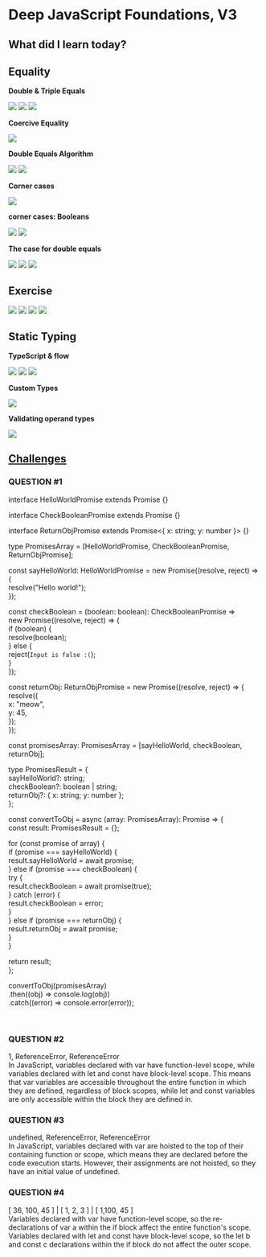 <h1>Deep JavaScript Foundations, V3</h1>
<h2>What did I learn today?</h2>
<h2>Equality</h2>
<p><strong>Double & Triple Equals</strong></p>
<img src="https://github.com/Rawan969/Mastering-JavaScript-in-20-Days/assets/121896627/36eb0711-db23-4989-a39a-1bde670f8c35">
<img src="https://github.com/Rawan969/Mastering-JavaScript-in-20-Days/assets/121896627/bb6e71ea-0d29-4741-95d5-2dca6d14d315">
<img src="https://github.com/Rawan969/Mastering-JavaScript-in-20-Days/assets/121896627/9deaf30d-cff2-441b-b90a-aac11f845823">
<p><strong>Coercive Equality</strong></p>
<img src="https://github.com/Rawan969/Mastering-JavaScript-in-20-Days/assets/121896627/09e1c8e0-c164-473b-9afb-041890a5c5bd">
<p><strong>Double Equals Algorithm</strong></p>
<img src="https://github.com/Rawan969/Mastering-JavaScript-in-20-Days/assets/121896627/dd46b300-a8e0-482b-b969-cd1c43eecc62">
<img src="https://github.com/Rawan969/Mastering-JavaScript-in-20-Days/assets/121896627/ed934912-b6fc-40ba-a6ea-617538c94fa2">
<p><strong>Corner cases</strong></p>
<img src="https://github.com/Rawan969/Mastering-JavaScript-in-20-Days/assets/121896627/a56c78b0-c1c8-4e33-99f3-d00cd40f3e8a">
<p><strong>corner cases: Booleans</strong></p>
<img src="https://github.com/Rawan969/Mastering-JavaScript-in-20-Days/assets/121896627/c7752fb0-af43-4aa9-9c12-598990bb1452">
<img src="https://github.com/Rawan969/Mastering-JavaScript-in-20-Days/assets/121896627/ed5ad124-9294-4ae5-84e2-3699b75ec810">
<p><strong>The case for double equals</strong></p>
<img src="https://github.com/Rawan969/Mastering-JavaScript-in-20-Days/assets/121896627/04f6d6ab-da35-493d-96c1-317c4a9a5f1f">
<img src="https://github.com/Rawan969/Mastering-JavaScript-in-20-Days/assets/121896627/45bd8399-c7ba-4d8e-80a5-d65453404255">
<img src="https://github.com/Rawan969/Mastering-JavaScript-in-20-Days/assets/121896627/fbdbeae9-6668-4bc2-aacb-4bba8065501c">
<h2>Exercise</h2>
<img src="https://github.com/Rawan969/Mastering-JavaScript-in-20-Days/assets/121896627/730ee4f4-f8fb-4c4f-bd95-a17a44e0978c">
<img src="https://github.com/Rawan969/Mastering-JavaScript-in-20-Days/assets/121896627/906e3efc-ac38-484b-9b94-886e3d777773">
<img src="https://github.com/Rawan969/Mastering-JavaScript-in-20-Days/assets/121896627/30d78654-30c3-4b43-b997-7c9a055c3af0">
<img src="https://github.com/Rawan969/Mastering-JavaScript-in-20-Days/assets/121896627/73ceb3f3-dcc1-4b22-8d32-ff08cb8b0946">
</br>
<h2>Static Typing</h2>
<p><strong>TypeScript & flow</strong></p>
<img src="https://github.com/Rawan969/Mastering-JavaScript-in-20-Days/assets/121896627/b305b6f0-ec24-4916-b38d-830ebfd8bd54">
<img src="https://github.com/Rawan969/Mastering-JavaScript-in-20-Days/assets/121896627/ac50bdd0-64dc-470e-a868-b19305223c2e">
<img src="https://github.com/Rawan969/Mastering-JavaScript-in-20-Days/assets/121896627/1d45984c-67c4-4609-ba8b-eceb0f5c3f86">
<p><strong>Custom Types</strong></p>
<img src="https://github.com/Rawan969/Mastering-JavaScript-in-20-Days/assets/121896627/1bf4eab4-88ed-4fea-addf-a259b514ef85">
<p><strong>Validating operand types</strong></p>
<img src="https://github.com/Rawan969/Mastering-JavaScript-in-20-Days/assets/121896627/3d77473c-de30-4e56-9807-1522ede68086">
<h2><a href="https://github.com/orjwan-alrajaby/gsg-QA-Nablus-training-2023/blob/main/learning-sprint-1/week3%20-%20deep-javascript-foundations-v3/day%202/tasks.md">Challenges</a></h2>
<h3>QUESTION #1</h3>
<div>
  interface HelloWorldPromise extends Promise<string> {} </br>

interface CheckBooleanPromise extends Promise<boolean> {} </br>

interface ReturnObjPromise extends Promise<{ x: string; y: number }> {} </br>

type PromisesArray = [HelloWorldPromise, CheckBooleanPromise, ReturnObjPromise]; </br>

const sayHelloWorld: HelloWorldPromise = new Promise((resolve, reject) => { </br>
  resolve("Hello world!"); </br>
}); </br>

const checkBoolean = (boolean: boolean): CheckBooleanPromise => </br>
  new Promise((resolve, reject) => { </br>
    if (boolean) { </br>
      resolve(boolean); </br>
    } else { </br>
      reject(`Input is false :(`); </br>
    } </br>
  }); </br>

const returnObj: ReturnObjPromise = new Promise((resolve, reject) => { </br>
  resolve({ </br>
    x: "meow", </br>
    y: 45, </br>
  }); </br>
}); </br>

const promisesArray: PromisesArray = [sayHelloWorld, checkBoolean, returnObj]; </br>

type PromisesResult = { </br>
  sayHelloWorld?: string; </br>
  checkBoolean?: boolean | string; </br>
  returnObj?: { x: string; y: number }; </br>
}; </br>

const convertToObj = async (array: PromisesArray): Promise<PromisesResult> => {</br>
  const result: PromisesResult = {}; </br>

  for (const promise of array) { </br>
    if (promise === sayHelloWorld) { </br>
      result.sayHelloWorld = await promise;</br>
    } else if (promise === checkBoolean) { </br>
      try { </br>
        result.checkBoolean = await promise(true); </br>
      } catch (error) { </br>
        result.checkBoolean = error; </br>
      }</br>
    } else if (promise === returnObj) { </br>
      result.returnObj = await promise; </br>
    } </br>
  }</br>

  return result;  </br>
}; </br>
 
convertToObj(promisesArray) </br>
  .then((obj) => console.log(obj))</br>
  .catch((error) => console.error(error)); </br>

</div></br>
<h3>QUESTION #2</h3>
<p>
  1, ReferenceError, ReferenceError </br>
  In JavaScript, variables declared with var have function-level scope, while variables declared with let and const have block-level scope. This means that var variables are accessible throughout the entire function in which they are defined, regardless of block scopes, while let and const variables are only accessible within the block they are defined in.
</p>
<h3>QUESTION #3</h3>
<div>
  undefined, ReferenceError, ReferenceError </br>
  In JavaScript, variables declared with var are hoisted to the top of their containing function or scope, which means they are declared before the code execution starts. However, their assignments are not hoisted, so they have an initial value of undefined.
</div>
<h3>QUESTION #4</h3>
<div>
  [ 36, 100, 45 ] | [ 1, 2, 3 ] | [ 1,100, 45 ] </br>
  Variables declared with var have function-level scope, so the re-declarations of var a within the if block affect the entire function's scope.
Variables declared with let and const have block-level scope, so the let b and const c declarations within the if block do not affect the outer scope.
</div>
